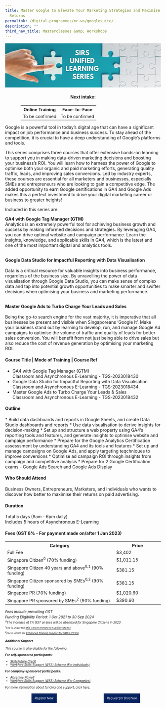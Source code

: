 ```yaml
---
title: Master Google to Elevate Your Marketing Strategies and Maximise Business
  Returns
permalink: /digital-programmes/mc-ws/googlesuite/
description: ""
third_nav_title: Masterclasses &amp; Workshops
---
```

![SIRS Unified Learning Series](/images/images-2021/digitalprogrammes-masterclasses_workshops_unifiedlearningseries.png)

<h4 style="text-align:center;">Next intake:</h4>

<center><table style="width:80%;">
    <tbody><tr style="text-align:center;">
      <th style="text-align:center;width:50%;">Online Training</th>
      <th style="text-align:center;width:50%;">Face-to-Face</th>
    </tr>
    <tr style="text-align:center;">
      <td style="text-align:center;width:50%;">To be confirmed</td>
      <td style="text-align:center;width:50%;">To be confirmed</td>
    </tr>
</tbody></table></center>

<p>Google is a powerful tool in today’s digital age that can have a significant impact on job performance and business success. To stay ahead of the competition, it is crucial to have a deep understanding of Google’s platforms and tools.</p>
	
<p>This series comprises three courses that offer extensive hands-on learning to support you in making data-driven marketing decisions and boosting your business’s ROI. You will learn how to harness the power of Google to optimise both your organic and paid marketing efforts, generating quality traffic, leads, and improving sales conversions. Led by industry experts, these courses are essential for all marketers and businesses, especially SMEs and entrepreneurs who are looking to gain a competitive edge. The added opportunity to earn Google certifications in GA4 and Google Ads makes this a perfect investment to drive your digital marketing career or business to greater heights!</p>
	
Included in this series are:

**GA4 with Google Tag Manager (GTM)**
<br>Analytics is an extremely powerful tool for achieving business growth and success by making informed decisions and strategies. By leveraging GA4, you can drive optimal website and campaign performance. Learn the insights, knowledge, and applicable skills in GA4, which is the latest and one of the most important digital and analytics tools.<br>

<br>**Google Data Studio for Impactful Reporting with Data Visualisation**<br>
<br>Data is a critical resource for valuable insights into business performance, regardless of the business size. By unravelling the power of data visualisation through Google Data Studio, you can make sense of complex data and tap into potential growth opportunities to make smarter and swifter decisions when optimising your business and marketing performance.<br>

<br>**Master Google Ads to Turbo Charge Your Leads and Sales**<br>
<br>Being the go-to search engine for the vast majority, it is imperative that all businesses be present and visible when Singaporeans ‘Google It’. Make your business stand out by learning to develop, run, and manage Google Ad campaigns to optimise the volume of traffic and quality of leads for better sales conversion. You will benefit from not just being able to drive sales but also reduce the cost of revenue generation by optimising your marketing ROI.<br>

<p></p><h4>Course Title | Mode of Training | Course Ref</h4>

* GA4 with Google Tag Manager (GTM)
<br>Classroom and Asynchronous E-Learning - TGS-2023018430
* Google Data Studio for Impactful Reporting with Data Visualisation 
<br>Classroom and Asynchronous E-Learning - TGS-2023018434
* Master Google Ads to Turbo Charge Your Leads &amp; Sales
<br>Classroom and Asynchronous E-Learning - TGS-2023018432



<h4>Outline</h4>
* Build data dashboards and reports in Google Sheets, and create Data Studio dashboards and reports
* Use data visualisation to derive insights for decision-making
* Set up and structure a web property using GA4’s reporting tools and features, and generate insights to optimise website and campaign performance
* Prepare for the Google Analytics Certification assesssment by understanding GA4 and its tools and features
* Set up and manage campaigns on Google Ads, and apply targeting teqchniques to improve conversions
* Optimise ad campaign ROI through insights from campaign and competitive analysis
* Prepare for 2 Google Certification exams - Google Ads Search and Google Ads Display

<h4>Who Should Attend</h4>
<p>Business Owners, Entrepreneurs, Marketers, and individuals who wants to discover how better to maximise their returns on paid advertising.</p>
  
<h4>Duration</h4>
<p>Total 5 days (9am - 6pm daily)<br>
Includes 5 hours of Asynchronous E-Learning</p>
 
<h4>Fees (GST 8% - For payment made on/after 1 Jan 2023)</h4>

<center>
<table style="width:100%;">
<tbody><tr>
<th style="width:70%;">Category</th>
<th style="width:30%:">Price</th>
</tr>

<tr>
<td>Full Fee</td>
<td>$3,402</td>
</tr>

<tr>
  <td>Singapore Citizen<sup>0</sup> (70% funding)</td>
<td>$1,011.15</td>
</tr>
	
<tr>
  <td>Singapore Citizen 40 years and above<sup>0,1</sup> (90% funding)</td>
<td>$381.15</td>
</tr>

<tr>
  <td>Singapore Citizen sponsored by SMEs<sup>0,2</sup> (90% funding)</td>
<td>$381.15</td>
</tr>

<tr>
  <td>Singapore PR (70% funding)</td>
<td>$1,020.60</td>
</tr>

<tr>
<td>Singapore PR sponsored by SMEs<sup>2</sup> (90% funding)</td>
<td>$390.60</td>
</tr>

</tbody></table>
</center>


<small><i>Fees include prevailing GST
<br>Funding Eligibility Period: 1 Oct 2021 to 30 Sep 2024
<br><small><i><sup>0</sup>The increase of 1% GST on fees will be absorbed for Singapore Citizens in 2023
<br><small><i><sup>1</sup>Fee is under the <a href="/services/consultancy/skillsfuture-midcareer-enhanced-subsidy">Mid-career Enhanced Subsidy(MCES)</a>
<br><sup>2</sup>Fee is under the <a href="/services/consultancy/etss">Enhanced Training Support for SMEs (ETSS)</a><br>
</i></small>

<h4>Additional Support</h4>

<p>This course is also eligible for the following:</p>

<b>For self-sponsored participants:</b>
<ul>
  <li><a href="/services/consultancy/skillsfuture-credit">SkillsFuture Credit</a></li>
  <li><a href="/services/consultancy/wss-individuals">Workfare Skills Support (WSS) Scheme (For Individuals)</a></li>
</ul>

<b>For company-sponsored participants:</b>
<ul>
  <li><a href="/services/consultancy/absentee-payroll-ap">Absentee Payroll</a></li>
  <li><a href="/services/consultancy/wss-companies">Workfare Skills Support (WSS) Scheme (For Companies)</a></li>
  </ul>

<p>For more information about funding and support, click <a href="/services/consultancy">here.</a></p>

<div style="width:50%;float:left;"><center><a href="https://form.gov.sg/5d9d3f30a8b1b30012143f58" style="background-color:#06225e; border:white; color:white; padding: 10px 10px; text-align:center; display:inline-block; margin: 4px 2px; cursor:pointer;text-decoration:none;">Register Now</a></center></div>

<div style="width:50%;float:left;"><center><a href="https://form.gov.sg/602f33f172d5100012d6ca8b" style="background-color:#06225e; border:white; color:white; padding: 10px 10px; text-align:center; display:inline-block; margin: 4px 2px; cursor:pointer;text-decoration:none;">Request for Brochure</a></center></div></i></small></i></small>